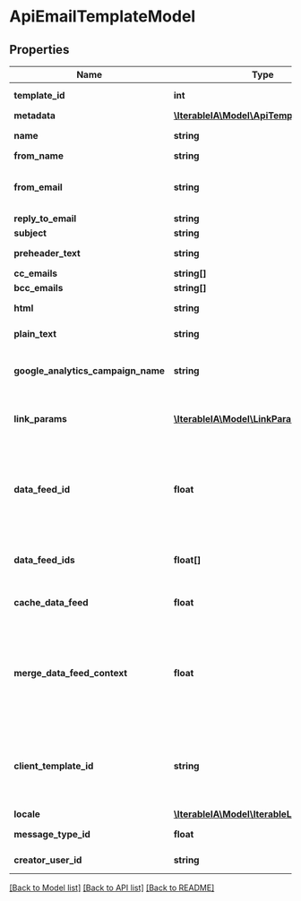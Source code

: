 # ApiEmailTemplateModel

## Properties
Name | Type | Description | Notes
------------ | ------------- | ------------- | -------------
**template_id** | **int** | Email Template ID | 
**metadata** | [**\IterableIA\Model\ApiTemplateResponse**](ApiTemplateResponse.md) |  | [optional] 
**name** | **string** | Name of the template | [optional] 
**from_name** | **string** | From name | [optional] 
**from_email** | **string** | From email (must be an authorized sender) | [optional] 
**reply_to_email** | **string** | Reply to email | [optional] 
**subject** | **string** | Subject | [optional] 
**preheader_text** | **string** | Preheader text | [optional] 
**cc_emails** | **string[]** | CC emails | [optional] 
**bcc_emails** | **string[]** | BCC emails | [optional] 
**html** | **string** | HTML contents | [optional] 
**plain_text** | **string** | Plain text contents | [optional] 
**google_analytics_campaign_name** | **string** | Google analytics utm_campaign value | [optional] 
**link_params** | [**\IterableIA\Model\LinkParam[]**](LinkParam.md) | Parameters to append to each URL in html contents | [optional] 
**data_feed_id** | **float** | [Deprecated - use dataFeedIds instead] Id for data feed used in template rendering | [optional] 
**data_feed_ids** | **float[]** | Ids for data feeds used in template rendering | [optional] 
**cache_data_feed** | **float** | Cache data feed lookups for 1 hour | [optional] 
**merge_data_feed_context** | **float** | Merge data feed contents into user context, so fields be referenced by {{field}} instead of [[field]] | [optional] 
**client_template_id** | **string** | Client template Id. Used as a secondary key to reference the template | [optional] 
**locale** | [**\IterableIA\Model\IterableLocale**](IterableLocale.md) |  | [optional] 
**message_type_id** | **float** | Message Type Id | [optional] 
**creator_user_id** | **string** | Creator User Id | [optional] 

[[Back to Model list]](../../README.md#documentation-for-models) [[Back to API list]](../../README.md#documentation-for-api-endpoints) [[Back to README]](../../README.md)


